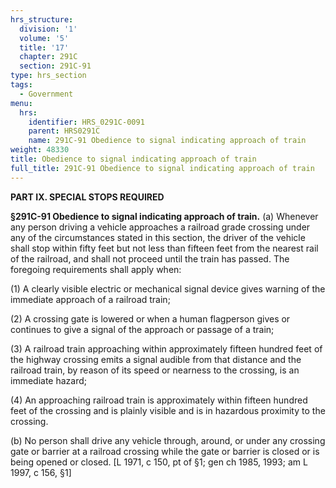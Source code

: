 ```yaml
---
hrs_structure:
  division: '1'
  volume: '5'
  title: '17'
  chapter: 291C
  section: 291C-91
type: hrs_section
tags:
  - Government
menu:
  hrs:
    identifier: HRS_0291C-0091
    parent: HRS0291C
    name: 291C-91 Obedience to signal indicating approach of train
weight: 48330
title: Obedience to signal indicating approach of train
full_title: 291C-91 Obedience to signal indicating approach of train
---
```

**PART IX. SPECIAL STOPS REQUIRED**

**§291C-91 Obedience to signal indicating approach of train.** (a) Whenever any person driving a vehicle approaches a railroad grade crossing under any of the circumstances stated in this section, the driver of the vehicle shall stop within fifty feet but not less than fifteen feet from the nearest rail of the railroad, and shall not proceed until the train has passed. The foregoing requirements shall apply when:

(1) A clearly visible electric or mechanical signal device gives warning of the immediate approach of a railroad train;

(2) A crossing gate is lowered or when a human flagperson gives or continues to give a signal of the approach or passage of a train;

(3) A railroad train approaching within approximately fifteen hundred feet of the highway crossing emits a signal audible from that distance and the railroad train, by reason of its speed or nearness to the crossing, is an immediate hazard;

(4) An approaching railroad train is approximately within fifteen hundred feet of the crossing and is plainly visible and is in hazardous proximity to the crossing.

(b) No person shall drive any vehicle through, around, or under any crossing gate or barrier at a railroad crossing while the gate or barrier is closed or is being opened or closed. [L 1971, c 150, pt of §1; gen ch 1985, 1993; am L 1997, c 156, §1]